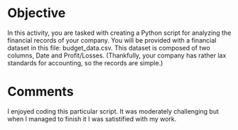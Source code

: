 # Objective
In this activity, you are tasked with creating a Python script for analyzing the financial records of your company. You will be provided with a financial dataset in this file: budget_data.csv. This dataset is composed of two columns, Date and Profit/Losses. (Thankfully, your company has rather lax standards for accounting, so the records are simple.)

# Comments
I enjoyed coding this particular script. It was moderately challenging but when I managed to finish it I was satistified with my work.